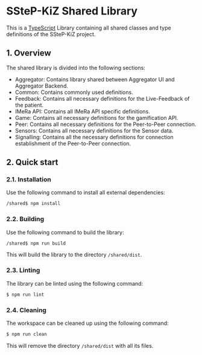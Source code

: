# SSteP-KiZ Shared Library

This is a [TypeScript](https://github.com/microsoft/TypeScript) Library containing all shared classes and type definitions of the SSteP-KiZ project.

## 1. Overview

The shared library is divided into the following sections:

- Aggregator: Contains library shared between Aggregator UI and Aggregator Backend.
- Common: Contains commonly used definitions.
- Feedback: Contains all necessary definitions for the Live-Feedback of the patient.
- IMeRa API: Contains all IMeRa API specific definitions.
- Game: Contains all necessary definitions for the gamification API.
- Peer: Contains all necessary definitions for the Peer-to-Peer connection.
- Sensors: Contains all necessary definitions for the Sensor data.
- Signalling: Contains all the necessary definitions for connection establishment of the Peer-to-Peer connection.

## 2. Quick start

### 2.1. Installation

Use the following command to install all external dependencies:

```bash
/shared$ npm install
```

### 2.2. Building

Use the following command to build the library:

```bash
/shared$ npm run build
```

This will build the library to the directory `/shared/dist`.

### 2.3. Linting

The library can be linted using the following command:

```bash
$ npm run lint
```

### 2.4. Cleaning

The workspace can be cleaned up using the following command:

```bash
$ npm run clean
```

This will remove the directory `/shared/dist` with all its files.
